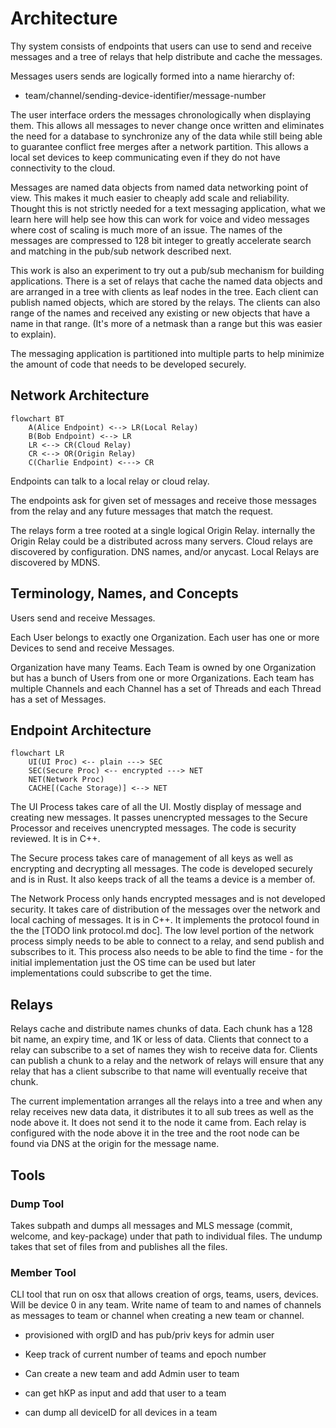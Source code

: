 # Architecture

Thy system consists of endpoints that users can use to send and receive
messages and a tree of relays that help distribute and cache the
messages.

Messages users sends are logically formed into a name hierarchy of:

* team/channel/sending-device-identifier/message-number

The user interface orders the messages chronologically when displaying
them. This allows all messages to never change once written and
eliminates the need for a database to synchronize any of the data while
still being able to guarantee conflict free merges after a network
partition. This allows a local set devices to keep communicating even if
they do not have connectivity to the cloud.

Messages are named data objects from named data networking point of
view. This makes it much easier to cheaply add scale and
reliability. Thought this is not strictly needed for a text messaging
application, what we learn here will help see how this can work for voice
and video messages where cost of scaling is much more of an issue.  The
names of the messages are compressed to 128 bit integer to greatly
accelerate search and matching in the pub/sub network described next.

This work is also an experiment to try out a pub/sub mechanism for
building applications. There is a set of relays that cache the named
data objects and are arranged in a tree with clients as leaf nodes in the
tree. Each client can publish named objects, which are stored by the
relays. The clients can also range of the names and received any
existing or new objects that have a name in that range. (It's more of a
netmask than a range but this was easier to explain). 

The messaging application is partitioned into multiple parts to help
minimize the amount of code that needs to be developed securely.

## Network Architecture

```mermaid
flowchart BT
    A(Alice Endpoint) <--> LR(Local Relay)
    B(Bob Endpoint) <--> LR
    LR <--> CR(Cloud Relay)
    CR <--> OR(Origin Relay)
    C(Charlie Endpoint) <---> CR
```

Endpoints can talk to a local relay or cloud relay.

The endpoints ask for given set of messages and receive those messages
from the relay and any future messages that match the request.

The relays form a tree rooted at a single logical Origin
Relay. internally the Origin Relay could be a distributed across many
servers.  Cloud relays are discovered by configuration. DNS
names, and/or anycast. Local Relays are discovered by MDNS.

## Terminology, Names, and Concepts

Users send and receive Messages.

Each User belongs to exactly one Organization. Each user has one or more
Devices to send and receive Messages.

Organization have many Teams. Each Team is owned by one Organization but
has a bunch of Users from one or more Organizations. Each team has
multiple Channels and each Channel has a set of Threads and each Thread
has a set of Messages.

## Endpoint Architecture

```mermaid
flowchart LR
    UI(UI Proc) <-- plain ---> SEC
    SEC(Secure Proc) <-- encrypted ---> NET
    NET(Network Proc)
    CACHE[(Cache Storage)] <--> NET
```

The UI Process takes care of all the UI. Mostly display of message and
creating new messages. It passes unencrypted messages to the Secure
Processor and receives unencrypted messages. The code is security
reviewed. It is in C++. 

The Secure process takes care of management of all keys as well as
encrypting and decrypting all messages. The code is developed securely
and is in Rust. It also keeps track of all the teams a
device is a member of.

The Network Process only hands encrypted messages and is not developed
security. It takes care of distribution of the messages over the network
and local caching of messages. It is in C++.  It implements the protocol
found in the the [TODO link protocol.md doc]. The low level portion of
the network process simply needs to be able to connect to a relay, and
send publish and subscribes to it.  This process also needs to be able
to find the time - for the initial implementation just the OS time can be
used but later implementations could subscribe to get the time. 


## Relays

Relays cache and distribute names chunks of data. Each chunk has a 128
bit name, an expiry time, and 1K or less of data. Clients that connect
to a relay can subscribe to a set of names they wish to receive data
for.  Clients can publish a chunk to a relay and the network of relays
will ensure that any relay that has a client subscribe to that name will
eventually receive that chunk.

The current implementation arranges all the relays into a tree and when any
relay receives new data data, it distributes it to all sub trees as well
as the node above it. It does not send it to the node it came from. Each
relay is configured with the node above it in the tree and the root node
can be found via DNS at the origin for the message name. 

## Tools


### Dump Tool

Takes subpath and dumps all messages and MLS message (commit, welcome,
and key-package)  under that path to individual files. The undump takes
that set of files from and publishes all the files.


### Member Tool

CLI tool that run on osx that allows creation of orgs, teams, users,
devices. Will be device 0 in any team. Write name of team to and names
of channels as messages to team or channel when creating a new team or
channel.

* provisioned with orgID and has pub/priv keys for admin user

* Keep track of current number of teams and epoch number 

* Can create a new team and add Admin user to team

* can get hKP as input and add that user to a team

* can dump all deviceID for all devices in a team



